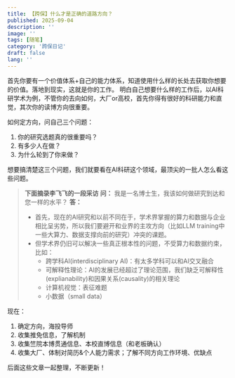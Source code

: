 ```yaml
---
title: 【跨保】什么才是正确的道路方向？
published: 2025-09-04
description: ''
image: ''
tags: [随笔]
category: '跨保日记'
draft: false 
lang: ''
---
```


首先你要有一个价值体系+自己的能力体系，知道使用什么样的长处去获取你想要的价值。落地到现实，这就是你的工作。
明白自己想要什么样的工作后，以AI科研学术为例，不管你的去向如何，大厂or高校，首先你得有很好的科研能力和直觉，其次你的读博方向很重要。

如何定方向，问自己三个问题：
1. 你的研究选题真的很重要吗？
2. 有多少人在做？
3. 为什么轮到了你来做？

想要搞清楚这三个问题，我们就要看在AI科研这个领域，最顶尖的一批人怎么看这些问题。

> **下面摘录李飞飞的一段采访**
> **问：** 我是一名博士生，我该如何做研究到达和您一样的水平？
> **答：**
> - 首先，现在的AI研究和以前不同在于，学术界掌握的算力和数据与企业相比呈劣势，所以我们要避开和业界的主攻方向（比如LLM training中一些大算力、数据支撑向前的研究）冲突的课题。
> - 但学术界仍旧可以解决一些真正根本性的问题，不受算力和数据约束，比如：
>   - 跨学科AI(interdisciplinary AI)：有太多学科可以和AI交叉融合
>   - 可解释性理论：AI的发展已经超过了理论范围，我们缺乏可解释性(explianability)和因果关系(causality)的相关理论
>   - 计算机视觉：表征难题
>   - 小数据（small data）


现在：
1. 确定方向，海投导师
2. 收集推免信息，了解机制
3. 收集竺院本博贯通信息、本校直博信息（和老板确认）
4. 收集大厂、体制对简历&个人能力需求；了解不同方向工作环境、优缺点

后面这些文章一起整理，不断更新！